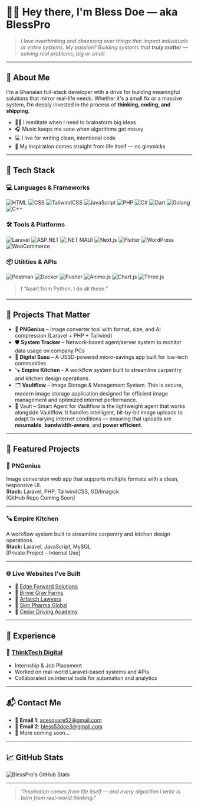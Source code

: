# 👋🏽 Hey there, I'm Bless Doe — aka **BlessPro**

> *I love overthinking and obsessing over things that impact individuals or entire systems. My passion? Building systems that **truly matter** — solving real problems, big or small.*

---

## 🧠 About Me

I'm a Ghanaian full-stack developer with a drive for building meaningful solutions that mirror real-life needs. Whether it's a small fix or a massive system, I’m deeply invested in the process of **thinking, coding, and shipping**.

- 🧘🏽 I meditate when I need to brainstorm big ideas
- 🎧 Music keeps me sane when algorithms get messy
- 💻 I live for writing clean, intentional code
- 🌱 My inspiration comes straight from life itself — no gimmicks

---

## 🧰 Tech Stack

### 💻 Languages & Frameworks
![HTML](https://img.shields.io/badge/HTML-E34F26?style=flat&logo=html5&logoColor=white)
![CSS](https://img.shields.io/badge/CSS-1572B6?style=flat&logo=css3&logoColor=white)
![TailwindCSS](https://img.shields.io/badge/TailwindCSS-38B2AC?style=flat&logo=tailwind-css&logoColor=white)
![JavaScript](https://img.shields.io/badge/JavaScript-F7DF1E?style=flat&logo=javascript&logoColor=black)
![PHP](https://img.shields.io/badge/PHP-777BB4?style=flat&logo=php&logoColor=white)
![C#](https://img.shields.io/badge/C%23-239120?style=flat&logo=c-sharp&logoColor=white)
![Dart](https://img.shields.io/badge/Dart-0175C2?style=flat&logo=dart&logoColor=white)
![Golang](https://img.shields.io/badge/Go-00ADD8?style=flat&logo=go&logoColor=white)
![C++](https://img.shields.io/badge/C++-00599C?style=flat&logo=c%2B%2B&logoColor=white)

### 🛠️ Tools & Platforms
![Laravel](https://img.shields.io/badge/Laravel-FF2D20?style=flat&logo=laravel&logoColor=white)
![ASP.NET](https://img.shields.io/badge/ASP.NET-5C2D91?style=flat&logo=dotnet&logoColor=white)
![.NET MAUI](https://img.shields.io/badge/.NET%20MAUI-512BD4?style=flat&logo=dotnet&logoColor=white)
![Next.js](https://img.shields.io/badge/Next.js-000000?style=flat&logo=nextdotjs&logoColor=white)
![Flutter](https://img.shields.io/badge/Flutter-02569B?style=flat&logo=flutter&logoColor=white)
![WordPress](https://img.shields.io/badge/WordPress-21759B?style=flat&logo=wordpress&logoColor=white)
![WooCommerce](https://img.shields.io/badge/WooCommerce-96588A?style=flat&logo=woocommerce&logoColor=white)

### 📦 Utilities & APIs
![Postman](https://img.shields.io/badge/Postman-FF6C37?style=flat&logo=postman&logoColor=white)
![Docker](https://img.shields.io/badge/Docker-2496ED?style=flat&logo=docker&logoColor=white)
![Pusher](https://img.shields.io/badge/Pusher-010101?style=flat&logo=pusher&logoColor=white)
![Anime.js](https://img.shields.io/badge/Anime.js-FF4D4D?style=flat)
![Chart.js](https://img.shields.io/badge/Chart.js-FF6384?style=flat&logo=chartdotjs&logoColor=white)
![Three.js](https://img.shields.io/badge/Three.js-000000?style=flat&logo=three.js&logoColor=white)

> ❗ “Apart from Python, I do all these.”

---

## 🚀 Projects That Matter

- 🎯 **PNGenius** – Image converter tool with format, size, and AI compression (Laravel + PHP + Tailwind)
- 🛡️ **System Tracker** – Network-based agent/server system to monitor data usage on company PCs
- 💸 **Digital Susu** – A USSD-powered micro-savings app built for low-tech communities
- 🪚 **Empire Kitchen**  - A workflow system built to streamline carpentry and kitchen design operations.
- 🗂️ **Vaultflow** – Image Storage & Management System.
        This is aecure, modern image storage application designed for efficient image management and optimized internet performance.
- 🔄 Vault – Smart Agent for Vaultflow
        is the lightweight agent that works alongside Vaultflow. It handles intelligent, bit-by-bit image uploads to adapt to varying internet conditions — ensuring that uploads are **resumable**, **bandwidth-aware**, and **power efficient**.


---

## 🚀 Featured Projects

### 🧠 **PNGenius**  
Image conversion web app that supports multiple formats with a clean, responsive UI.  
**Stack:** Laravel, PHP, TailwindCSS, GD/Imagick  
[GitHub Repo Coming Soon]

---

### 🪚 **Empire Kitchen**  
A workflow system built to streamline carpentry and kitchen design operations.  
**Stack:** Laravel, JavaScript, MySQL  
[Private Project – Internal Use]

---


### 🌐 **Live Websites I've Built**
- 🔗 [Edge Forward Solutions](https://edgeforwardsolutions.com/)
- 🔗 [Birnie Gray Farms](https://birniegrayfarms.com/)
- 🔗 [Arfairch Lawyers](https://arfairchlawyers.com/)
- 🔗 [Skin Pharma Global](https://skinpharmaglobal.com/)
- 🔗 [Cedar Driving Academy](https://cedardrivingacademy.com/)

---
## 🏢 Experience

### 💼 [ThinkTech Digital](https://thinktechdigital.net/)
- Internship & Job Placement
- Worked on real-world Laravel-based systems and APIs
- Collaborated on internal tools for automation and analytics

---

## 📬 Contact Me

- 📧 **Email 1**: [acesquare52@gmail.com](mailto:acesquare52@gmail.com)  
- 📧 **Email 2**: [bless53doe3@gmail.com](mailto:bless53doe3@gmail.com)
- 🧠 More coming soon...

---

## 📈 GitHub Stats

![BlessPro's GitHub Stats](https://github-readme-stats.vercel.app/api?username=blessdoe&show_icons=true&theme=radical)

---

> *"Inspiration comes from life itself — and every algorithm I write is born from real-world thinking."*

